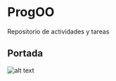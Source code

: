 # ProgOO
Repositorio de actividades y tareas

## Portada
![alt text](https://imgur.com/Z7SO3hm.png "SEP")

